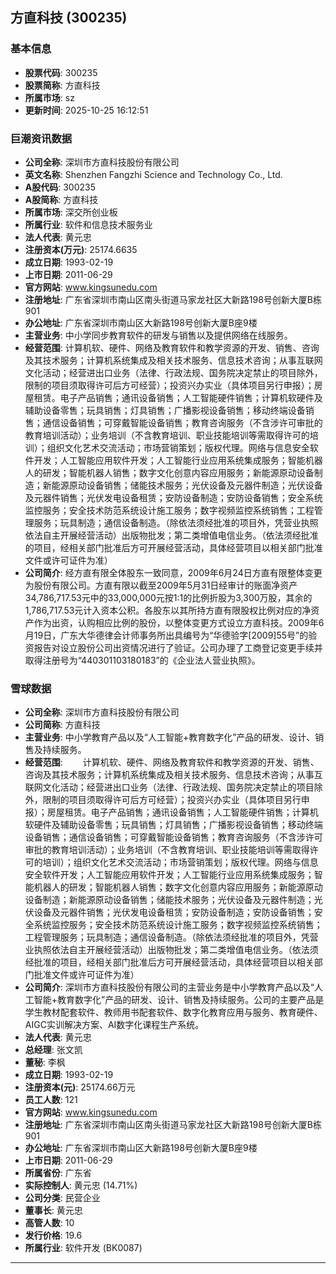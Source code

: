 ## 方直科技 (300235)

### 基本信息

- **股票代码**: 300235
- **股票简称**: 方直科技
- **所属市场**: sz
- **更新时间**: 2025-10-25 16:12:51

### 巨潮资讯数据

- **公司全称**: 深圳市方直科技股份有限公司
- **英文名称**: Shenzhen Fangzhi Science and Technology Co., Ltd.
- **A股代码**: 300235
- **A股简称**: 方直科技
- **所属市场**: 深交所创业板
- **所属行业**: 软件和信息技术服务业
- **法人代表**: 黄元忠
- **注册资本(万元)**: 25174.6635
- **成立日期**: 1993-02-19
- **上市日期**: 2011-06-29
- **官方网站**: www.kingsunedu.com
- **注册地址**: 广东省深圳市南山区南头街道马家龙社区大新路198号创新大厦B栋901
- **办公地址**: 广东省深圳市南山区大新路198号创新大厦B座9楼
- **主营业务**: 中小学同步教育软件的研发与销售以及提供网络在线服务。
- **经营范围**: 计算机软、硬件、网络及教育软件和教学资源的开发、销售、咨询及其技术服务；计算机系统集成及相关技术服务、信息技术咨询；从事互联网文化活动；经营进出口业务（法律、行政法规、国务院决定禁止的项目除外，限制的项目须取得许可后方可经营）；投资兴办实业（具体项目另行申报）；房屋租赁。电子产品销售；通讯设备销售；人工智能硬件销售；计算机软硬件及辅助设备零售；玩具销售；灯具销售；广播影视设备销售；移动终端设备销售；通信设备销售；可穿戴智能设备销售；教育咨询服务（不含涉许可审批的教育培训活动）；业务培训（不含教育培训、职业技能培训等需取得许可的培训）；组织文化艺术交流活动；市场营销策划；版权代理。网络与信息安全软件开发；人工智能应用软件开发；人工智能行业应用系统集成服务；智能机器人的研发；智能机器人销售；数字文化创意内容应用服务；新能源原动设备制造；新能源原动设备销售；储能技术服务；光伏设备及元器件制造；光伏设备及元器件销售；光伏发电设备租赁；安防设备制造；安防设备销售；安全系统监控服务；安全技术防范系统设计施工服务；数字视频监控系统销售；工程管理服务；玩具制造；通信设备制造。（除依法须经批准的项目外，凭营业执照依法自主开展经营活动）出版物批发；第二类增值电信业务。（依法须经批准的项目，经相关部门批准后方可开展经营活动，具体经营项目以相关部门批准文件或许可证件为准）
- **公司简介**: 经方直有限全体股东一致同意，2009年6月24日方直有限整体变更为股份有限公司。方直有限以截至2009年5月31日经审计的账面净资产34,786,717.53元中的33,000,000元按1:1的比例折股为3,300万股，其余的1,786,717.53元计入资本公积。各股东以其所持方直有限股权比例对应的净资产作为出资，认购相应比例的股份，以整体变更方式设立方直科技。2009年6月19日，广东大华德律会计师事务所出具编号为“华德验字[2009]55号”的验资报告对设立股份公司出资情况进行了验证。公司办理了工商登记变更手续并取得注册号为“440301103180183”的《企业法人营业执照》。

### 雪球数据

- **公司全称**: 深圳市方直科技股份有限公司
- **公司简称**: 方直科技
- **主营业务**: 中小学教育产品以及“人工智能+教育数字化”产品的研发、设计、销售及持续服务。
- **经营范围**: 　　计算机软、硬件、网络及教育软件和教学资源的开发、销售、咨询及其技术服务；计算机系统集成及相关技术服务、信息技术咨询；从事互联网文化活动；经营进出口业务（法律、行政法规、国务院决定禁止的项目除外，限制的项目须取得许可后方可经营）；投资兴办实业（具体项目另行申报）；房屋租赁。电子产品销售；通讯设备销售；人工智能硬件销售；计算机软硬件及辅助设备零售；玩具销售；灯具销售；广播影视设备销售；移动终端设备销售；通信设备销售；可穿戴智能设备销售；教育咨询服务（不含涉许可审批的教育培训活动）；业务培训（不含教育培训、职业技能培训等需取得许可的培训）；组织文化艺术交流活动；市场营销策划；版权代理。网络与信息安全软件开发；人工智能应用软件开发；人工智能行业应用系统集成服务；智能机器人的研发；智能机器人销售；数字文化创意内容应用服务；新能源原动设备制造；新能源原动设备销售；储能技术服务；光伏设备及元器件制造；光伏设备及元器件销售；光伏发电设备租赁；安防设备制造；安防设备销售；安全系统监控服务；安全技术防范系统设计施工服务；数字视频监控系统销售；工程管理服务；玩具制造；通信设备制造。（除依法须经批准的项目外，凭营业执照依法自主开展经营活动）出版物批发；第二类增值电信业务。（依法须经批准的项目，经相关部门批准后方可开展经营活动，具体经营项目以相关部门批准文件或许可证件为准）
- **公司简介**: 深圳市方直科技股份有限公司的主营业务是中小学教育产品以及“人工智能+教育数字化”产品的研发、设计、销售及持续服务。公司的主要产品是学生教材配套软件、教师用书配套软件、数字化教育应用与服务、教育硬件、AIGC实训解决方案、AI数字化课程生产系统。
- **法人代表**: 黄元忠
- **总经理**: 张文凯
- **董秘**: 李枫
- **成立日期**: 1993-02-19
- **注册资本(元)**: 25174.66万元
- **员工人数**: 121
- **官方网站**: www.kingsunedu.com
- **注册地址**: 广东省深圳市南山区南头街道马家龙社区大新路198号创新大厦B栋901
- **办公地址**: 广东省深圳市南山区大新路198号创新大厦B座9楼
- **上市日期**: 2011-06-29
- **所属省份**: 广东省
- **实际控制人**: 黄元忠 (14.71%)
- **公司分类**: 民营企业
- **董事长**: 黄元忠
- **高管人数**: 10
- **发行价格**: 19.6
- **所属行业**: 软件开发 (BK0087)

---